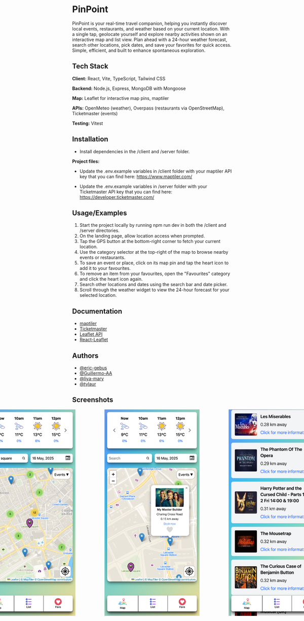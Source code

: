 
# PinPoint

PinPoint is your real-time travel companion, helping you instantly discover local events, restaurants, and weather based on your current location. With a single tap, geolocate yourself and explore nearby activities shown on an interactive map and list view. Plan ahead with a 24-hour weather forecast, search other locations, pick dates, and save your favorites for quick access. Simple, efficient, and built to enhance spontaneous exploration.

## Tech Stack

**Client:** React, Vite, TypeScript, Tailwind CSS

**Backend:** Node.js, Express, MongoDB with Mongoose

**Map:** Leaflet for interactive map pins, maptiler

**APIs:** OpenMeteo (weather), Overpass (restaurants via OpenStreetMap), Ticketmaster (events)

**Testing:** Vitest

## Installation

- Install dependencies in the /client and /server folder.

**Project files:**

- Update the .env.example variables in /client folder with your maptiler API key that you can find here: https://www.maptiler.com/

- Update the .env.example variables in /server folder with your Ticketmaster API key that you can find here: https://developer.ticketmaster.com/


## Usage/Examples

1. Start the project locally by running npm run dev in both the /client and /server directories.
1. On the landing page, allow location access when prompted.
1. Tap the GPS button at the bottom-right corner to fetch your current location.
1. Use the category selector at the top-right of the map to browse nearby events or restaurants.
1. To save an event or place, click on its map pin and tap the heart icon to add it to your favourites.
1. To remove an item from your favourites, open the "Favourites" category and click the heart icon again.
1. Search other locations and dates using the search bar and date picker.
1. Scroll through the weather widget to view the 24-hour forecast for your selected location.






## Documentation

- [maptiler](https://www.maptiler.com/)
- [Ticketmaster](https://developer.ticketmaster.com/)
- [Leaflet API](https://leafletjs.com/reference.html)
- [React-Leaflet](https://react-leaflet.js.org/)


## Authors

- [@eric-gebus](https://www.github.com/-eric-gebus)
- [@Guillermo-AA](https://github.com/Guillermo-AA)
- [@liya-mary](https://github.com/liya-mary)
- [@tylaur](https://github.com/tylaur)


## Screenshots

<div style="display: flex; gap: 40px; justify-content: center;">
  <img src="/client/public/screenshots/pinpoint.png?raw=true" width="300" alt="Main View" />
   &nbsp;&nbsp;&nbsp;
  <img src="/client/public/screenshots/pin_view.png?raw=true" width="300" alt="Pin View" />
   &nbsp;&nbsp;&nbsp;
  <img src="/client/public/screenshots/fav_list.png?raw=true" width="300" alt="Favorites List" />
</div>

